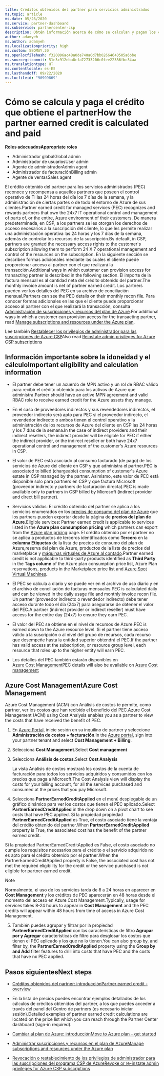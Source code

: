 ```yaml
---
title: Créditos obtenidos del partner para servicios administrados
ms.topic: article
ms.date: 05/26/2020
ms.service: partner-dashboard
ms.subservice: partnercenter-csp
description: Obtén información acerca de cómo se calculan y pagan los créditos obtenidos del partner (PEC) de Microsoft para los servicios administrados y cómo asegurarte de que cumples los requisitos.
author: adamyeh
ms.author: adamyeh
ms.localizationpriority: high
ms.custom: SEOMAY.20
ms.openlocfilehash: f320896ac48a0de740a0d7bb02664648505a6bbe
ms.sourcegitcommit: 51e3c912eba8cfa72733206c0fee22386fbc34aa
ms.translationtype: HT
ms.contentlocale: es-ES
ms.lasthandoff: 09/22/2020
ms.locfileid: "90999869"
---
```

# <a name="how-the-partner-earned-credit-is-calculated-and-paid"></a><span data-ttu-id="c5f04-103">Cómo se calcula y paga el crédito que obtiene el partner</span><span class="sxs-lookup"><span data-stu-id="c5f04-103">How the partner earned credit is calculated and paid</span></span>

<span data-ttu-id="c5f04-104">**Roles adecuados**</span><span class="sxs-lookup"><span data-stu-id="c5f04-104">**Appropriate roles**</span></span>

- <span data-ttu-id="c5f04-105">Administrador global</span><span class="sxs-lookup"><span data-stu-id="c5f04-105">Global admin</span></span>
- <span data-ttu-id="c5f04-106">Administrador de usuarios</span><span class="sxs-lookup"><span data-stu-id="c5f04-106">User admin</span></span>
- <span data-ttu-id="c5f04-107">Agente de administrador</span><span class="sxs-lookup"><span data-stu-id="c5f04-107">Admin agent</span></span>
- <span data-ttu-id="c5f04-108">Administrador de facturación</span><span class="sxs-lookup"><span data-stu-id="c5f04-108">Billing admin</span></span>
- <span data-ttu-id="c5f04-109">Agente de ventas</span><span class="sxs-lookup"><span data-stu-id="c5f04-109">Sales agent</span></span>

<span data-ttu-id="c5f04-110">El crédito obtenido del partner para los servicios administrados (PEC) reconoce y recompensa a aquellos partners que poseen el control operativo de TI las 24 horas del día los 7 días de la semana, y la administración de ciertas partes o de todo el entorno de Azure de sus clientes.</span><span class="sxs-lookup"><span data-stu-id="c5f04-110">Partner earned credit for managed services (PEC) recognizes and rewards partners that own the 24x7 IT operational control and management of parts of, or the entire, Azure environment of their customers.</span></span> <span data-ttu-id="c5f04-111">De manera predeterminada, en CSP, a los partners se les otorgan los derechos de acceso necesarios a la suscripción del cliente, lo que les permite realizar una administración operativa las 24 horas y los 7 días de la semana, además de controlar los recursos de la suscripción.</span><span class="sxs-lookup"><span data-stu-id="c5f04-111">By default, in CSP, partners are granted the necessary access rights to the customer's subscription allowing them to perform 24 X 7 operational management and control of the resources on the subscription.</span></span> <span data-ttu-id="c5f04-112">En la siguiente sección se describen formas adicionales mediante las cuales el cliente puede proporcionar acceso al partner con el que realizará la transacción.</span><span class="sxs-lookup"><span data-stu-id="c5f04-112">Additional ways in which customer can provision access for transacting partner is described in the following section.</span></span> <span data-ttu-id="c5f04-113">El importe de la factura mensual es al cantidad neta del crédito obtenido del partner.</span><span class="sxs-lookup"><span data-stu-id="c5f04-113">The monthly invoice amount is net of partner earned credit.</span></span> <span data-ttu-id="c5f04-114">Los partners pueden ver los detalles del PEC en su archivo de conciliación mensual.</span><span class="sxs-lookup"><span data-stu-id="c5f04-114">Partners can see the PEC details on their monthly recon file.</span></span> <span data-ttu-id="c5f04-115">Para conocer formas adicionales en las que el cliente puede proporcionar acceso al partner con el que realizará la transacción, consulta [Administración de suscripciones y recursos del plan de Azure](azure-plan-manage.md).</span><span class="sxs-lookup"><span data-stu-id="c5f04-115">For additional ways in which a customer can provision access for the transacting partner, read [Manage subscriptions and resources under the Azure plan](azure-plan-manage.md).</span></span>

<span data-ttu-id="c5f04-116">Lee también [Restablecer los privilegios de administrador para las suscripciones de Azure CSP](revoke-reinstate-csp.md)</span><span class="sxs-lookup"><span data-stu-id="c5f04-116">Also read [Reinstate admin privileges for Azure CSP subscriptions](revoke-reinstate-csp.md)</span></span>

## <a name="important-eligibility-and-calculation-information"></a><span data-ttu-id="c5f04-117">Información importante sobre la idoneidad y el cálculo</span><span class="sxs-lookup"><span data-stu-id="c5f04-117">Important eligibility and calculation information</span></span>

- <span data-ttu-id="c5f04-118">El partner debe tener un acuerdo de MPN activo y un rol de RBAC válido para recibir el crédito obtenido para los activos de Azure que administra.</span><span class="sxs-lookup"><span data-stu-id="c5f04-118">Partner should have an active MPN agreement and valid RBAC role to receive earned credit for the Azure assets they manage.</span></span> 

- <span data-ttu-id="c5f04-119">En el caso de proveedores indirectos y sus revendedores indirectos, el proveedor indirecto será apto para PEC si el proveedor indirecto, el revendedor indirecto o ambos tienen el control operativo y la administración de los recursos de Azure del cliente en CSP las 24 horas y los 7 días de la semana.</span><span class="sxs-lookup"><span data-stu-id="c5f04-119">In the case of indirect providers and their indirect resellers, the indirect provider will be eligible for PEC if either the indirect provider, or the indirect reseller or both have 24x7 operational control and management of the customer's Azure resources in CSP.</span></span>

- <span data-ttu-id="c5f04-120">El valor de PEC está asociado al consumo facturado (de pago) de los servicios de Azure del cliente en CSP y que administra el partner.</span><span class="sxs-lookup"><span data-stu-id="c5f04-120">PEC is associated to billed (chargeable) consumption of customer's Azure estate in CSP managed by the partner.</span></span> <span data-ttu-id="c5f04-121">Asimismo, este valor de PEC está disponible solo para partners en CSP y que factura Microsoft (proveedor indirecto y partners de facturación directa).</span><span class="sxs-lookup"><span data-stu-id="c5f04-121">PEC is made available only to partners in CSP billed by Microsoft (indirect provider and direct bill partner).</span></span> 

- <span data-ttu-id="c5f04-122">Servicios válidos: El crédito obtenido del partner se aplica a los servicios enumerados en los [precios de consumo del plan de Azure](https://partner.microsoft.com/commerce/sales) que los partners pueden exportar desde la página de **precios del plan de Azure**.</span><span class="sxs-lookup"><span data-stu-id="c5f04-122">Eligible services: Partner earned credit is applicable to services listed in the **Azure plan consumption pricing** which partners can export from the [Azure plan pricing](https://partner.microsoft.com/commerce/sales) page.</span></span> <span data-ttu-id="c5f04-123">El crédito obtenido por el partner no se aplica a productos de terceros identificados como **Tercero** en la **columna Etiquetas** de la lista de precios de consumo del plan de Azure,reserva del plan de Azure, productos de la lista de precios del marketplace y [máquinas virtuales de Azure al contado](https://partner.microsoft.com/resources/collection/azure-spot-in-csp#/).</span><span class="sxs-lookup"><span data-stu-id="c5f04-123">Partner earned credit is not applicable to third-party products identified as **Third Party** in the **Tags column** of the Azure plan consumption price list, Azure Plan reservations, products in the Marketplace price list and [Azure Spot Virtual Machines](https://partner.microsoft.com/resources/collection/azure-spot-in-csp#/).</span></span>

- <span data-ttu-id="c5f04-124">El PEC se calcula a diario y se puede ver en el archivo de uso diario y en el archivo de conciliación de facturas mensuales.</span><span class="sxs-lookup"><span data-stu-id="c5f04-124">PEC is calculated daily and can be viewed in the daily usage file and monthly invoice recon file.</span></span> <span data-ttu-id="c5f04-125">Un partner (proveedor indirecto o revendedor indirecto) debe tener acceso durante todo el día (24x7) para asegurarse de obtener el valor del PEC.</span><span class="sxs-lookup"><span data-stu-id="c5f04-125">A partner (indirect provider or indirect reseller) must have access for the entire day (24x7) to ensure they earn PEC.</span></span>  

- <span data-ttu-id="c5f04-126">El valor del PEC se obtiene en el nivel de recursos de Azure.</span><span class="sxs-lookup"><span data-stu-id="c5f04-126">PEC is earned down to the Azure resource level.</span></span> <span data-ttu-id="c5f04-127">Si el partner tiene acceso válido a la suscripción o al nivel del grupo de recursos, cada recurso que desempeñe hasta la entidad superior obtendrá el PEC.</span><span class="sxs-lookup"><span data-stu-id="c5f04-127">If the partner has valid access at the subscription, or resource group level, each resource that roles up to the higher entity will earn PEC.</span></span>  

- <span data-ttu-id="c5f04-128">Los detalles del PEC también estarán disponibles en [Azure Cost Management](/azure/cost-management-billing/costs/get-started-partners)</span><span class="sxs-lookup"><span data-stu-id="c5f04-128">PEC details will also be available on [Azure Cost management](/azure/cost-management-billing/costs/get-started-partners)</span></span>

## <a name="azure-cost-management"></a><span data-ttu-id="c5f04-129">Azure Cost Management</span><span class="sxs-lookup"><span data-stu-id="c5f04-129">Azure Cost Management</span></span>

<span data-ttu-id="c5f04-130">Azure Cost Management (ACM) con Análisis de costos te permite, como partner, ver los costos que han recibido el beneficio del PEC.</span><span class="sxs-lookup"><span data-stu-id="c5f04-130">Azure Cost Management (ACM) using Cost Analysis enables you as a partner to view the costs that have received the benefit of PEC.</span></span>  

1. <span data-ttu-id="c5f04-131">En [Azure Portal](https://portal.azure.com), inicie sesión en su inquilino de partner y seleccione **Administración de costos + facturación**.</span><span class="sxs-lookup"><span data-stu-id="c5f04-131">In the [Azure portal](https://portal.azure.com), sign into your partner tenant and select **Cost Management + Billing**.</span></span>

2. <span data-ttu-id="c5f04-132">Selecciona **Cost Management**.</span><span class="sxs-lookup"><span data-stu-id="c5f04-132">Select **Cost management**</span></span>

3. <span data-ttu-id="c5f04-133">Selecciona **Análisis de costos**.</span><span class="sxs-lookup"><span data-stu-id="c5f04-133">Select **Cost Analysis**</span></span>

   <span data-ttu-id="c5f04-134">La vista Análisis de costos mostrará los costos de la cuenta de facturación para todos los servicios adquiridos y consumidos con los precios que paga a Microsoft.</span><span class="sxs-lookup"><span data-stu-id="c5f04-134">The Cost Analysis view will display the costs for your billing account, for all the services purchased and consumed at the prices that you pay Microsoft.</span></span>

4. <span data-ttu-id="c5f04-135">Selecciona **PartnerEarnedCreditApplied** en el menú desplegable de un gráfico dinámico para ver los costos que tienen el PEC aplicado.</span><span class="sxs-lookup"><span data-stu-id="c5f04-135">Select **PartnerEarnedCreditApplied** in the drop down on a pivot chart to see costs that have PEC applied.</span></span> <span data-ttu-id="c5f04-136">Si la propiedad propiedad **PartnerEarnedCreditApplied** es True, el costo asociado tiene la ventaja del crédito obtenido del partner.</span><span class="sxs-lookup"><span data-stu-id="c5f04-136">When **PartnerEarnedCreditApplied** property is True, the associated cost has the benefit of the partner earned credit.</span></span> 

<span data-ttu-id="c5f04-137">Si la propiedad PartnerEarnedCreditApplied es False, el costo asociado no cumple los requisitos necesarios para el crédito o el servicio adquirido no es apto para el crédito obtenido por el partner.</span><span class="sxs-lookup"><span data-stu-id="c5f04-137">When the PartnerEarnedCreditApplied property is False, the associated cost has not met the required eligibility for the credit or the service purchased is not eligible for partner earned credit.</span></span>

>[!NOTE] 
><span data-ttu-id="c5f04-138">Normalmente, el uso de los servicios tarda de 8 a 24 horas en aparecer en **Cost Management** y los créditos de PEC aparecerán en 48 horas desde el momento del acceso en Azure Cost Management.</span><span class="sxs-lookup"><span data-stu-id="c5f04-138">Typically, usage for services takes 8-24 hours to appear in **Cost Management** and the PEC credits will appear within 48 hours from time of access in Azure Cost Management.</span></span>

5. <span data-ttu-id="c5f04-139">También puedes agrupar y filtrar por la propiedad **PartnerEarnedCreditApplied** con las características de filtro **Agrupar por y Agregar** características de filtro para desglosar los costos que tienen el PEC aplicado y los que no lo tienen.</span><span class="sxs-lookup"><span data-stu-id="c5f04-139">You can also group by, and filter by, the **PartnerEarnedCreditApplied** property using the **Group by and Add** filter features to drill into costs that have PEC and the costs that have no PEC applied.</span></span>

## <a name="next-steps"></a><span data-ttu-id="c5f04-140">Pasos siguientes</span><span class="sxs-lookup"><span data-stu-id="c5f04-140">Next steps</span></span>

- [<span data-ttu-id="c5f04-141">Créditos obtenidos del partner: introducción</span><span class="sxs-lookup"><span data-stu-id="c5f04-141">Partner earned credit - overview</span></span>](partner-earned-credit.md)

- <span data-ttu-id="c5f04-142">En la lista de precios puedes encontrar ejemplos detallados de los cálculos de créditos obtenidos del partner, a los que puedes acceder a través del panel del Centro de partners (es necesario iniciar sesión).</span><span class="sxs-lookup"><span data-stu-id="c5f04-142">Detailed examples of partner earned credit calculations are located on the price list which you can reach through the Partner Center dashboard (sign-in required).</span></span>

- [<span data-ttu-id="c5f04-143">Cambiar al plan de Azure: introducción</span><span class="sxs-lookup"><span data-stu-id="c5f04-143">Move to Azure plan - get started</span></span>](azure-plan-get-started.md)

- [<span data-ttu-id="c5f04-144">Administrar suscripciones y recursos en el plan de Azure</span><span class="sxs-lookup"><span data-stu-id="c5f04-144">Manage subscriptions and resources under the Azure plan</span></span>](azure-plan-manage.md)

- [<span data-ttu-id="c5f04-145">Revocación o restablecimiento de los privilegios de administrador para las suscripciones del programa CSP de Azure</span><span class="sxs-lookup"><span data-stu-id="c5f04-145">Revoke or re-instate admin privileges for Azure CSP subscriptions</span></span>](revoke-reinstate-csp.md)
